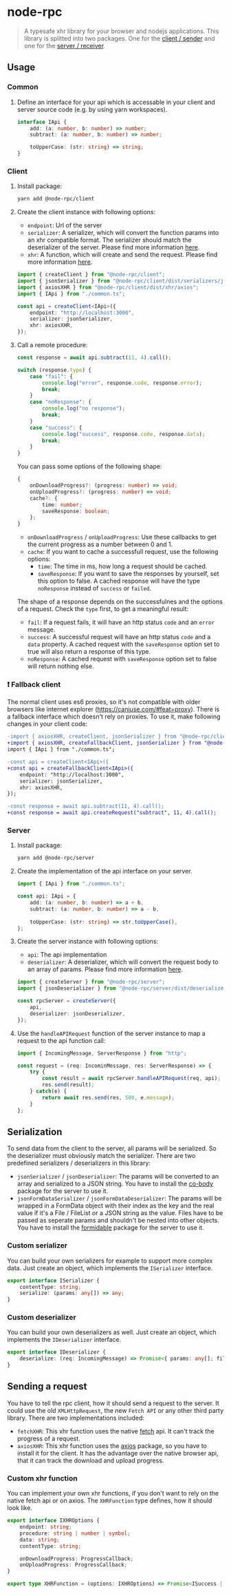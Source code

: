 # node-rpc

> A typesafe xhr library for your browser and nodejs applications.
This library is splitted into two packages. One for the [client / sender](https://www.npmjs.com/package/@node-rpc/client) and one for the [server / receiver](https://www.npmjs.com/package/@node-rpc/server).

## Usage

### Common

1. Define an interface for your api which is accessable in your client and server source code (e.g. by using yarn workspaces).  
    ```ts
    interface IApi {
        add: (a: number, b: number) => number;
        subtract: (a: number, b: number) => number;

        toUpperCase: (str: string) => string;
    }
    ```

### Client

1. Install package:

    ```sh
    yarn add @node-rpc/client
    ```

1. Create the client instance with following options:

    - `endpoint`: Url of the server
    - `serializer`: A serializer, which will convert the function params into an xhr compatible format. The serializer should match the deserializer of the server. Please find more information [here](#serialization). 
    - `xhr`: A function, which will create and send the request. Please find more information [here](#sending-a-request).

    ```ts
    import { createClient } from "@node-rpc/client";
    import { jsonSerializer } from "@node-rpc/client/dist/serializers/jsonSerializer";
    import { axiosXHR } from "@node-rpc/client/dist/xhr/axios";
    import { IApi } from "./common.ts";

    const api = createClient<IApi>({
        endpoint: "http://localhost:3000",
        serializer: jsonSerializer,
        xhr: axiosXHR,
    });
    ```

1. Call a remote procedure:

    ```ts
    const response = await api.subtract(11, 4).call();

    switch (response.type) {
        case "fail": {
            console.log("error", response.code, response.error);
            break;
        }
        case "noResponse": {
            console.log("no response");
            break;
        }
        case "success": {
            console.log("success", response.code, response.data);
            break;
        }
    }
    ```

    You can pass some options of the following shape:

    ```ts
    { 
        onDownloadProgress?: (progress: number) => void;
        onUploadProgress?: (progress: number) => void;
        cache?: {
            time: number;
            saveResponse: boolean;
        };
    }
    ```

    - `onDownloadProgress` / `onUploadProgress`: Use these callbacks to get the current progress as a number between 0 and 1.
    - `cache`: If you want to cache a successfull request, use the following options:
        - `time`: The time in ms, how long a request should be cached.
        - `saveResponse`: If you want to save the responses by yourself, set this option to false. A cached response will have the type `noResponse` instead of `success` or `failed`.

    The shape of a response depends on the successfulnes and the options of a request. Check the `type` first, to get a meaningful result:
    
    - `fail`: If a request fails, it will have an http status `code` and an `error` message.
    - `success`: A successful request will have an http status `code` and a `data` property. A cached request with the `saveResponse` option set to true will also return a response of this type.
    - `noResponse`: A cached request with `saveResponse` option set to false will return nothing else.

### :exclamation: Fallback client

The normal client uses es6 proxies, so it's not compatible with older browsers like internet explorer (https://caniuse.com/#feat=proxy). There is a fallback interface which doesn't rely on proxies. To use it, make following changes in your client code:

```diff
-import { axiosXHR, createClient, jsonSerializer } from "@node-rpc/client";
+import { axiosXHR, createFallbackClient, jsonSerializer } from "@node-rpc/client";
import { IApi } from "./common.ts";

-const api = createClient<IApi>({
+const api = createFallbackClient<IApi>({
    endpoint: "http://localhost:3000",
    serializer: jsonSerializer,
    xhr: axiosXHR,
});
```

```diff
-const response = await api.subtract(11, 4).call();
+const response = await api.createRequest("subtract", 11, 4).call();
```

### Server

1. Install package:

    ```sh
    yarn add @node-rpc/server
    ```

1. Create the implementation of the api interface on your server.  

    ```ts
    import { IApi } from "./common.ts";

    const api: IApi = {
        add: (a: number, b: number) => a + b,
        subtract: (a: number, b: number) => a - b,
        
        toUpperCase: (str: string) => str.toUpperCase(),
    };
    ```

1. Create the server instance with following options:

    - `api`: The api implementation 
    - `deserializer`: A deserializer, which will convert the request body to an array of params. Please find more information [here](#serialization).

    ```ts
    import { createServer } from "@node-rpc/server";
    import { jsonDeserializer } from "@node-rpc/server/dist/deserializers/jsonDeserializer";

    const rpcServer = createServer({
        api,
        deserializer: jsonDeserializer,
    });
    ```

1. Use the `handleAPIRequest` function of the server instance to map a request to the api function call:

    ```ts
    import { IncomingMessage, ServerResponse } from "http";

    const request = (req: IncominMessage, res: ServerResponse) => {
        try {
            const result = await rpcServer.handleAPIRequest(req, api);
            res.send(result);
        } catch(e) {
            return await res.send(res, 500, e.message);
        }
    };
    ```

## Serialization

To send data from the client to the server, all params will be serialized. So the deserializer must obviously match the serializer. There are two predefined serializers / deserializers in this library:

- `jsonSerializer` / `jsonDeserializer`: The params will be converted to an array and serialized to a JSON string. You have to install the [co-body](https://www.npmjs.com/package/co-body) package for the server to use it. 
- `jsonFormDataSerializer` / `jsonFormDataDeserializer`: The params will be wrapped in a FormData object with their index as the key and the real value if it's a File / FileList or a JSON string as the value. Files have to be passed as seperate params and shouldn't be nested into other objects. You have to install the [formidable](https://www.npmjs.com/package/formidable) package for the server to use it.

### Custom serializer

You can build your own serializers for example to support more complex data. Just create an object, which implements the `ISerializer` interface.

```ts
export interface ISerializer {
    contentType: string;
    serialize: (params: any[]) => any;
}
```

### Custom deserializer

You can build your own deserializers as well. Just create an object, which implements the `IDeserializer` interface.

```ts
export interface IDeserializer {
    deserialize: (req: IncomingMessage) => Promise<{ params: any[]; filePaths: string[]; }>;
}
```

## Sending a request

You have to tell the rpc client, how it should send a request to the server. It could use the old `XMLHttpRequest`, the new `Fetch API` or any other third party library. There are two implementations included:

- `fetchXHR`: This xhr function uses the native [fetch](https://developer.mozilla.org/en-US/docs/Web/API/Fetch_API) api. It can't track the progress of a request.
- `axiosXHR`: This xhr function uses the [axios](https://www.npmjs.com/package/axios) package, so you have to install it for the client. It has the advantage over the native browser api, that it can track the download and upload progress.

### Custom xhr function

You can implement your own xhr functions, if you don't want to rely on the native fetch api or on axios. The `XHRFunction` type defines, how it should look like.

```ts
export interface IXHROptions {
    endpoint: string;
    procedure: string | number | symbol;
    data: string;
    contentType: string;

    onDownloadProgress: ProgressCallback;
    onUploadProgress: ProgressCallback;
}

export type XHRFunction = (options: IXHROptions) => Promise<ISuccess | IFail>;
```
